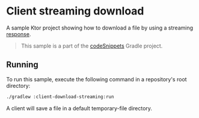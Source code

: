 # Client streaming download

A sample Ktor project showing how to download a file by using a streaming [response](https://ktor.io/docs/response.html). 
> This sample is a part of the [codeSnippets](../../README.md) Gradle project.

## Running

To run this sample, execute the following command in a repository's root directory:

```bash
./gradlew :client-download-streaming:run
```

A client will save a file in a default temporary-file directory.